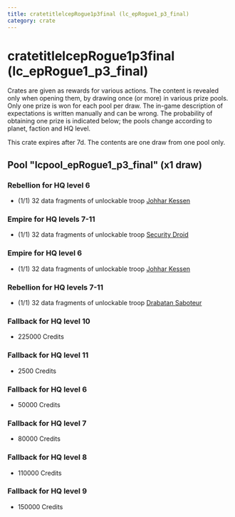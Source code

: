 ```yaml
---
title: cratetitlelcepRogue1p3final (lc_epRogue1_p3_final)
category: crate
---
```


# cratetitlelcepRogue1p3final (lc_epRogue1_p3_final)

Crates are given as rewards for various actions. The content is revealed only when opening them, by drawing once (or more) in various prize pools. Only one prize is won for each pool per draw. The in-game description of expectations is written manually and can be wrong. The probability of obtaining one prize is indicated below; the pools change according to planet, faction and HQ level.

This crate expires after 7d. The contents are one draw from one pool only.

## Pool "lcpool_epRogue1_p3_final" (x1 draw)

### Rebellion for HQ level 6

  * (1/1) 32 data fragments of unlockable troop [Johhar Kessen](RebelJohhar)

### Empire for HQ levels 7-11

  * (1/1) 32 data fragments of unlockable troop [Security Droid](SecurityDroid)

### Empire for HQ level 6

  * (1/1) 32 data fragments of unlockable troop [Johhar Kessen](EmpireJohhar)

### Rebellion for HQ levels 7-11

  * (1/1) 32 data fragments of unlockable troop [Drabatan Saboteur](BigMouthAlien)

### Fallback for HQ level 10

  * 225000 Credits

### Fallback for HQ level 11

  * 2500 Credits

### Fallback for HQ level 6

  * 50000 Credits

### Fallback for HQ level 7

  * 80000 Credits

### Fallback for HQ level 8

  * 110000 Credits

### Fallback for HQ level 9

  * 150000 Credits